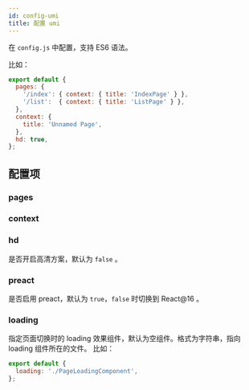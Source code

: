 ```yaml
---
id: config-umi
title: 配置 umi
---
```


在 `config.js` 中配置，支持 ES6 语法。

比如：

```js
export default {
  pages: {
    '/index': { context: { title: 'IndexPage' } },
    '/list':  { context: { title: 'ListPage' } },
  },
  context: {
    title: 'Unnamed Page',
  },
  hd: true,
};
```

## 配置项
### pages
### context
### hd
是否开启高清方案，默认为 `false` 。

### preact
是否启用 preact，默认为 `true`，`false` 时切换到 React@16 。

### loading
指定页面切换时的 loading 效果组件，默认为空组件。格式为字符串，指向 loading 组件所在的文件。
比如：

```javascript
export default {
  loading: './PageLoadingComponent',
};
```

